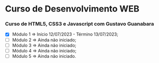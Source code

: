 # Curso de Desenvolvimento WEB

### Curso de HTML5, CSS3 e Javascript com Gustavo Guanabara

- [x] Módulo 1 => Início 12/07/2023 - Término 13/07/2023;
- [ ] Módulo 2 => Ainda não iniciado;
- [ ] Módulo 3 => Ainda não iniciado;
- [ ] Módulo 4 => Ainda não iniciado;
- [ ] Módulo 5 => Ainda não iniciado.
